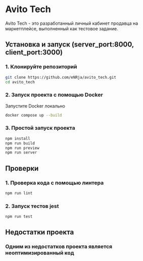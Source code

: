 # Avito Tech

Avito Tech - это разработанный личный кабинет продавца на маркетплейсе, выполненный как тестовое задание.

## Установка и запуск (server_port:8000, client_port:3000)

### 1. Клонируйте репозиторий

```bash
git clone https://github.com/eNRja/avito_tech.git
cd avito_tech
```

### 2. Запуск проекта с помощью Docker

Запустите Docker локально

```bash
docker compose up --build
```

### 3. Простой запуск проекта

```bash
npm install
npm run build
npm run preview
npm run server
```

## Проверки

### 1. Проверка кода с помощью линтера

```bash
npm run lint
```

### 2. Запуск тестов jest

```bash
npm run test
```

## Недостатки проекта

### Одним из недостатков проекта является неоптимизированный код
